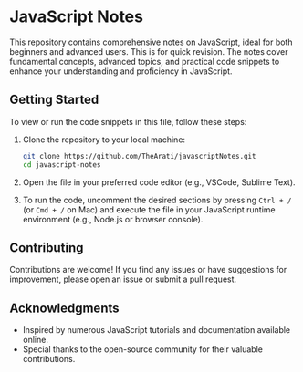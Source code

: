 
# JavaScript Notes

This repository contains comprehensive notes on JavaScript, ideal for both beginners and advanced users. This is for quick revision. The notes cover fundamental concepts, advanced topics, and practical code snippets to enhance your understanding and proficiency in JavaScript.

## Getting Started

To view or run the code snippets in this file, follow these steps:

1. Clone the repository to your local machine:
    ```bash
    git clone https://github.com/TheArati/javascriptNotes.git
    cd javascript-notes
    ```

2. Open the file in your preferred code editor (e.g., VSCode, Sublime Text).

3. To run the code, uncomment the desired sections by pressing `Ctrl + /` (or `Cmd + /` on Mac) and execute the file in your JavaScript runtime environment (e.g., Node.js or browser console).

## Contributing

Contributions are welcome! If you find any issues or have suggestions for improvement, please open an issue or submit a pull request.


## Acknowledgments

- Inspired by numerous JavaScript tutorials and documentation available online.
- Special thanks to the open-source community for their valuable contributions.




